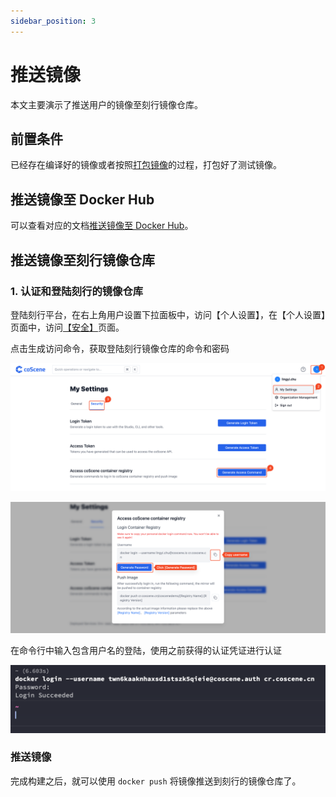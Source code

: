 ```yaml
---
sidebar_position: 3
---
```


# 推送镜像

本文主要演示了推送用户的镜像至刻行镜像仓库。

## 前置条件

已经存在编译好的镜像或者按照[打包镜像](./2-build-image.md)的过程，打包好了测试镜像。

## 推送镜像至 Docker Hub 

可以查看对应的文档[推送镜像至 Docker Hub](https://docs.docker.com/docker-hub/repos/#pushing-a-docker-container-image-to-docker-hub)。


## 推送镜像至刻行镜像仓库

### 1. 认证和登陆刻行的镜像仓库

登陆刻行平台，在右上角用户设置下拉面板中，访问【个人设置】，在【个人设置】页面中，访问[【安全】](https://coscene.cn/profile?section=security)页面。

点击生成访问命令，获取登陆刻行镜像仓库的命令和密码

![generate-cr-token](../img/generate-cr-token.png)

![login-cr](../img/login-cr.png)

在命令行中输入包含用户名的登陆，使用之前获得的认证凭证进行认证

![docker-login](../img/docker-login.png)

### 推送镜像

完成构建之后，就可以使用 `docker push` 将镜像推送到刻行的镜像仓库了。
